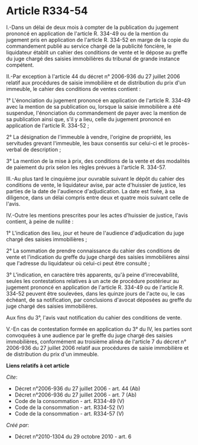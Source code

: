# Article R334-54

I.-Dans un délai de deux mois à compter de la publication du jugement prononcé en application de l'article R. 334-49 ou de la
mention du jugement pris en application de l'article R. 334-52 en marge de la copie du commandement publié au service chargé
de la publicité foncière, le liquidateur établit un cahier des conditions de vente et le dépose au greffe du juge chargé des
saisies immobilières du tribunal de grande instance compétent. 

II.-Par exception à l'article 44 du décret n° 2006-936 du 27 juillet 2006 relatif aux procédures de saisie immobilière et de
distribution du prix d'un immeuble, le cahier des conditions de ventes contient : 

1° L'énonciation du jugement prononcé en application de l'article R. 334-49 avec la mention de sa publication ou, lorsque la
saisie immobilière a été suspendue, l'énonciation du commandement de payer avec la mention de sa publication ainsi que, s'il
y a lieu, celle du jugement prononcé en application de l'article R. 334-52 ; 

2° La désignation de l'immeuble à vendre, l'origine de propriété, les servitudes grevant l'immeuble, les baux consentis sur
celui-ci et le procès-verbal de description ; 

3° La mention de la mise à prix, des conditions de la vente et des modalités de paiement du prix selon les règles prévues à
l'article R. 334-57. 

III.-Au plus tard le cinquième jour ouvrable suivant le dépôt du cahier des conditions de vente, le liquidateur avise, par
acte d'huissier de justice, les parties de la date de l'audience d'adjudication. La date est fixée, à sa diligence, dans un
délai compris entre deux et quatre mois suivant celle de l'avis. 

IV.-Outre les mentions prescrites pour les actes d'huissier de justice, l'avis contient, à peine de nullité : 

1° L'indication des lieu, jour et heure de l'audience d'adjudication du juge chargé des saisies immobilières ; 

2° La sommation de prendre connaissance du cahier des conditions de vente et l'indication du greffe du juge chargé des
saisies immobilières ainsi que l'adresse du liquidateur où celui-ci peut être consulté ; 

3° L'indication, en caractère très apparents, qu'à peine d'irrecevabilité, seules les contestations relatives à un acte de
procédure postérieur au jugement prononcé en application de l'article R. 334-49 ou de l'article R. 334-52 peuvent être
soulevées, dans les quinze jours de l'acte ou, le cas échéant, de sa notification, par conclusions d'avocat déposées au
greffe du juge chargé des saisies immobilières. 

Aux fins du 3°, l'avis vaut notification du cahier des conditions de vente. 

V.-En cas de contestation formée en application du 3° du IV, les parties sont convoquées à une audience par le greffe du juge
chargé des saisies immobilières, conformément au troisième alinéa de l'article 7 du décret n° 2006-936 du 27 juillet 2006
relatif aux procédures de saisie immobilière et de distribution du prix d'un immeuble.

**Liens relatifs à cet article**

_Cite_:

  - Décret n°2006-936 du 27 juillet 2006 - art. 44 (Ab)
  - Décret n°2006-936 du 27 juillet 2006 - art. 7 (Ab)
  - Code de la consommation - art. R334-49 (V)
  - Code de la consommation - art. R334-52 (V)
  - Code de la consommation - art. R334-57 (V)

_Créé par_:

  - Décret n°2010-1304 du 29 octobre 2010 - art. 6
